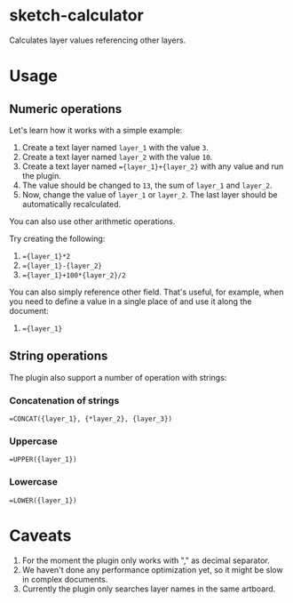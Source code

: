 # sketch-calculator
Calculates layer values referencing other layers.

# Usage

## Numeric operations

Let's learn how it works with a simple example:
1. Create a text layer named `layer_1` with the value `3`.
2. Create a text layer named `layer_2` with the value `10`.
3. Create a text layer named `={layer_1}+{layer_2}` with any value and run the plugin. 
4. The value should be changed to `13`, the sum of `layer_1` and `layer_2`.
5. Now, change the value of `layer_1` or `layer_2`. The last layer should be automatically recalculated.

You can also use other arithmetic operations. 

Try creating the following:
1. `={layer_1}*2`
2. `={layer_1}-{layer_2}`
3. `={layer_1}+100*{layer_2}/2`

You can also simply reference other field. That's useful, for example, when you need to define a value in a single place of and use it along the document:
1. `={layer_1}`

## String operations

The plugin also support a number of operation with strings:

### Concatenation of strings
`=CONCAT({layer_1}, {*layer_2}, {layer_3})`

### Uppercase
`=UPPER({layer_1})`

### Lowercase
`=LOWER({layer_1})`

# Caveats

1. For the moment the plugin only works with "," as decimal separator.
2. We haven't done any performance optimization yet, so it might be slow in complex documents.
3. Currently the plugin only searches layer names in the same artboard.
